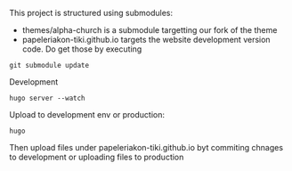 This project is structured using submodules:
- themes/alpha-church is a submodule targetting our fork of the theme
- papeleriakon-tiki.github.io targets the website development version code.
Do get those by executing
```
git submodule update
```

Development
```
hugo server --watch
```

Upload to development env or production:
```
hugo
```
Then upload files under papeleriakon-tiki.github.io byt commiting chnages to development or uploading files to production